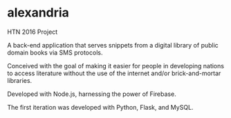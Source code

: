 # alexandria
HTN 2016 Project

A back-end application that serves snippets from a digital library of public domain books via SMS protocols. 

Conceived with the goal of making it easier for people in developing nations to access literature without the use of the internet and/or brick-and-mortar libraries.

Developed with Node.js, harnessing the power of Firebase. 

The first iteration was developed with Python, Flask, and MySQL.
